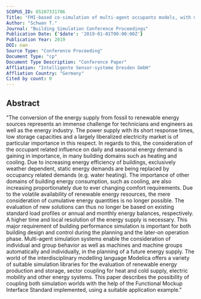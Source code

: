 ```yaml
---
SCOPUS_ID: 85107331706
Title: "FMI-based co-simulation of multi-agent occupants models, with modélica building and HVAC system models"
Author: "Schwan T."
Journal: "Building Simulation Conference Proceedings"
Publication Date: {'$date': '2019-01-01T00:00:00Z'}
Publication Year: 2019
DOI: nan
Source Type: "Conference Proceeding"
Document Type: "cp"
Document Type Description: "Conference Paper"
Affliation: "Intelligente Sensor-systeme Dresden GmbH"
Affliation Country: "Germany"
Cited by count: 0
---
```


## Abstract
"The conversion of the energy supply from fossil to renewable energy sources represents an immense challenge for technicians and engineers as well as the energy industry. The power supply with its short response times, low storage capacities and a largely liberalized electricity market is of particular importance in this respect. In regards to this, the consideration of the occupant related influence on daily and seasonal energy demand is gaining in importance, in many building domains such as heating and cooling. Due to increasing energy efficiency of buildings, exclusively weather dependent, static energy demands are being replaced by occupancy related demands (e.g. water heating). The importance of other domains of building energy consumption, such as cooling, are also increasing proportionately due to ever changing comfort requirements. Due to the volatile availability of renewable energy resources, the mere consideration of cumulative energy quantities is no longer possible. The evaluation of new solutions can thus no longer be based on existing standard load profiles or annual and monthly energy balances, respectively. A higher time and local resolution of the energy supply is necessary. This major requirement of building performance simulation is important for both building design and control during the planning and the later-on operation phase. Multi-agent simulation systems enable the consideration of individual and group behavior as well as machines and machine groups automatically and individually, in the planning of a future energy supply. The world of the interdisciplinary modelling language Modelica offers a variety of suitable simulation libraries for the evaluation of renewable energy production and storage, sector coupling for heat and cold supply, electric mobility and other energy systems. This paper describes the possibility of coupling both simulation worlds with the help of the Functional Mockup Interface Standard implemented, using a suitable application example."

